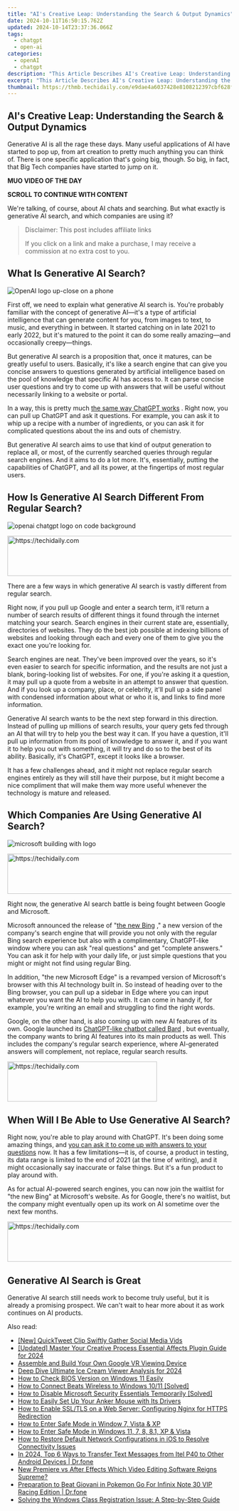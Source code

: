 ```yaml
---
title: "AI's Creative Leap: Understanding the Search & Output Dynamics"
date: 2024-10-11T16:50:15.762Z
updated: 2024-10-14T23:37:36.066Z
tags:
  - chatgpt
  - open-ai
categories:
  - openAI
  - chatgpt
description: "This Article Describes AI's Creative Leap: Understanding the Search & Output Dynamics"
excerpt: "This Article Describes AI's Creative Leap: Understanding the Search & Output Dynamics"
thumbnail: https://thmb.techidaily.com/e9dae4a6037428e8108212397cbf628f09c854831a8beaa875d96e87b8dd76cb.jpg
---
```


## AI's Creative Leap: Understanding the Search & Output Dynamics

 Generative AI is all the rage these days. Many useful applications of AI have started to pop up, from art creation to pretty much anything you can think of. There is one specific application that's going big, though. So big, in fact, that Big Tech companies have started to jump on it.

 **MUO VIDEO OF THE DAY**

 **SCROLL TO CONTINUE WITH CONTENT**

 We're talking, of course, about AI chats and searching. But what exactly is generative AI search, and which companies are using it?

>  Disclaimer: This post includes affiliate links
>
>  If you click on a link and make a purchase, I may receive a commission at no extra cost to you.
>

## What Is Generative AI Search?

![OpenAI logo up-close on a phone](https://static1.makeuseofimages.com/wordpress/wp-content/uploads/2023/02/best-ai-web-apps.jpg)

 First off, we need to explain what generative AI search is. You're probably familiar with the concept of generative AI—it's a type of artificial intelligence that can generate content for you, from images to text, to music, and everything in between. It started catching on in late 2021 to early 2022, but it's matured to the point it can do some really amazing—and occasionally creepy—things.

 But generative AI search is a proposition that, once it matures, can be greatly useful to users. Basically, it's like a search engine that can give you concise answers to questions generated by artificial intelligence based on the pool of knowledge that specific AI has access to. It can parse concise user questions and try to come up with answers that will be useful without necessarily linking to a website or portal.

 In a way, this is pretty much [the same way ChatGPT works](https://www.makeuseof.com/how-does-chatgpt-work/) . Right now, you can pull up ChatGPT and ask it questions. For example, you can ask it to whip up a recipe with a number of ingredients, or you can ask it for complicated questions about the ins and outs of chemistry.

 But generative AI search aims to use that kind of output generation to replace all, or most, of the currently searched queries through regular search engines. And it aims to do a lot more. It's, essentially, putting the capabilities of ChatGPT, and all its power, at the fingertips of most regular users.

## How Is Generative AI Search Different From Regular Search?

![openai chatgpt logo on code background](https://static1.makeuseofimages.com/wordpress/wp-content/uploads/2023/01/openai-chatgpt-logo-on-code-background-feature.jpg)

<!-- affiliate ads begin -->
<a href="https://ephamedtechinc.pxf.io/c/5597632/2136625/26400" target="_top" id="2136625">
  <img src="//a.impactradius-go.com/display-ad/26400-2136625" border="0" alt="https://techidaily.com" width="728" height="90"/>
</a>
<img height="0" width="0" src="https://ephamedtechinc.pxf.io/i/5597632/2136625/26400" style="position:absolute;visibility:hidden;" border="0" />
<!-- affiliate ads end -->

 There are a few ways in which generative AI search is vastly different from regular search.

 Right now, if you pull up Google and enter a search term, it'll return a number of search results of different things it found through the internet matching your search. Search engines in their current state are, essentially, directories of websites. They do the best job possible at indexing billions of websites and looking through each and every one of them to give you the exact one you're looking for.

 Search engines are neat. They've been improved over the years, so it's even easier to search for specific information, and the results are not just a blank, boring-looking list of websites. For one, if you're asking it a question, it may pull up a quote from a website in an attempt to answer that question. And if you look up a company, place, or celebrity, it'll pull up a side panel with condensed information about what or who it is, and links to find more information.

 Generative AI search wants to be the next step forward in this direction. Instead of pulling up millions of search results, your query gets fed through an AI that will try to help you the best way it can. If you have a question, it'll pull up information from its pool of knowledge to answer it, and if you want it to help you out with something, it will try and do so to the best of its ability. Basically, it's ChatGPT, except it looks like a browser.

 It has a few challenges ahead, and it might not replace regular search engines entirely as they will still have their purpose, but it might become a nice compliment that will make them way more useful whenever the technology is mature and released.

## Which Companies Are Using Generative AI Search?

![microsoft building with logo](https://static1.makeuseofimages.com/wordpress/wp-content/uploads/2023/02/microsoft-building.jpg)

<!-- affiliate ads begin -->
<a href="https://aligracehair.sjv.io/c/5597632/2036486/19272" target="_top" id="2036486">
  <img src="//a.impactradius-go.com/display-ad/19272-2036486" border="0" alt="https://techidaily.com" width="728" height="90"/>
</a>
<img height="0" width="0" src="https://aligracehair.sjv.io/i/5597632/2036486/19272" style="position:absolute;visibility:hidden;" border="0" />
<!-- affiliate ads end -->

 Right now, the generative AI search battle is being fought between Google and Microsoft.

 Microsoft announced the release of "[the new Bing](https://www.makeuseof.com/microsoft-bing-gets-chatgpt-ai/) ," a new version of the company's search engine that will provide you not only with the regular Bing search experience but also with a complimentary, ChatGPT-like window where you can ask "real questions" and get "complete answers." You can ask it for help with your daily life, or just simple questions that you might or might not find using regular Bing.

 In addition, "the new Microsoft Edge" is a revamped version of Microsoft's browser with this AI technology built in. So instead of heading over to the Bing browser, you can pull up a sidebar in Edge where you can input whatever you want the AI to help you with. It can come in handy if, for example, you're writing an email and struggling to find the right words.

 Google, on the other hand, is also coming up with new AI features of its own. Google launched its [ChatGPT-like chatbot called Bard](http://www.makeuseof.com/google-launching-bard-ai-compete-with-chatgpt/) , but eventually, the company wants to bring AI features into its main products as well. This includes the company's regular search experience, where AI-generated answers will complement, not replace, regular search results.

<!-- affiliate ads begin -->
<a href="https://aligracehair.sjv.io/c/5597632/2135402/19272" target="_top" id="2135402">
  <img src="//a.impactradius-go.com/display-ad/19272-2135402" border="0" alt="https://techidaily.com" width="336" height="90"/>
</a>
<img height="0" width="0" src="https://aligracehair.sjv.io/i/5597632/2135402/19272" style="position:absolute;visibility:hidden;" border="0" />
<!-- affiliate ads end -->

## When Will I Be Able to Use Generative AI Search?

 Right now, you're able to play around with ChatGPT. It's been doing some amazing things, and [you can ask it to come up with answers to your questions](https://www.makeuseof.com/things-you-can-do-with-chatgpt/) now. It has a few limitations—it is, of course, a product in testing, its data range is limited to the end of 2021 (at the time of writing), and it might occasionally say inaccurate or false things. But it's a fun product to play around with.

 As for actual AI-powered search engines, you can now join the waitlist for "the new Bing" at Microsoft's website. As for Google, there's no waitlist, but the company might eventually open up its work on AI sometime over the next few months.

<!-- affiliate ads begin -->
<a href="https://coinrule.sjv.io/c/5597632/1958378/18409" target="_top" id="1958378">
  <img src="//a.impactradius-go.com/display-ad/18409-1958378" border="0" alt="https://techidaily.com" width="728" height="90"/>
</a>
<img height="0" width="0" src="https://coinrule.sjv.io/i/5597632/1958378/18409" style="position:absolute;visibility:hidden;" border="0" />
<!-- affiliate ads end -->

## Generative AI Search is Great

 Generative AI search still needs work to become truly useful, but it is already a promising prospect. We can't wait to hear more about it as work continues on AI products.

<ins class="adsbygoogle"
     style="display:block"
     data-ad-format="autorelaxed"
     data-ad-client="ca-pub-7571918770474297"
     data-ad-slot="1223367746"></ins>

<ins class="adsbygoogle"
     style="display:block"
     data-ad-client="ca-pub-7571918770474297"
     data-ad-slot="8358498916"
     data-ad-format="auto"
     data-full-width-responsive="true"></ins>

<span class="atpl-alsoreadstyle">Also read:</span>
<div><ul>
<li><a href="https://twitter-videos.techidaily.com/new-quicktweet-clip-swiftly-gather-social-media-vids/"><u>[New] QuickTweet Clip Swiftly Gather Social Media Vids</u></a></li>
<li><a href="https://fox-helps.techidaily.com/updated-master-your-creative-process-essential-affects-plugin-guide-for-2024/"><u>[Updated] Master Your Creative Process Essential Affects Plugin Guide for 2024</u></a></li>
<li><a href="https://extra-resources.techidaily.com/assemble-and-build-your-own-google-vr-viewing-device/"><u>Assemble and Build Your Own Google VR Viewing Device</u></a></li>
<li><a href="https://screen-capture.techidaily.com/deep-dive-ultimate-ice-cream-viewer-analysis-for-2024/"><u>Deep Dive Ultimate Ice Cream Viewer Analysis for 2024</u></a></li>
<li><a href="https://tech-savvy.techidaily.com/how-to-check-bios-version-on-windows-11-easily/"><u>How to Check BIOS Version on Windows 11 Easily</u></a></li>
<li><a href="https://tech-savvy.techidaily.com/how-to-connect-beats-wireless-to-windows-1011-solved/"><u>How to Connect Beats Wireless to Windows 10/11 [Solved]</u></a></li>
<li><a href="https://tech-savvy.techidaily.com/how-to-disable-microsoft-security-essentials-temporarily-solved/"><u>How to Disable Microsoft Security Essentials Temporarily [Solved]</u></a></li>
<li><a href="https://tech-savvy.techidaily.com/how-to-easily-set-up-your-anker-mouse-with-its-drivers/"><u>How to Easily Set Up Your Anker Mouse with Its Drivers</u></a></li>
<li><a href="https://tech-savvy.techidaily.com/how-to-enable-ssltls-on-a-web-server-configuring-nginx-for-https-redirection/"><u>How to Enable SSL/TLS on a Web Server: Configuring Nginx for HTTPS Redirection</u></a></li>
<li><a href="https://tech-savvy.techidaily.com/how-to-enter-safe-mode-in-window-7-vista-and-xp/"><u>How to Enter Safe Mode in Window 7, Vista & XP</u></a></li>
<li><a href="https://tech-savvy.techidaily.com/how-to-enter-safe-mode-in-windows-11-7-8-81-xp-and-vista/"><u>How to Enter Safe Mode in Windows 11, 7, 8, 8.1, XP & Vista</u></a></li>
<li><a href="https://fox-that.techidaily.com/how-to-restore-default-network-configurations-in-ios-to-resolve-connectivity-issues/"><u>How to Restore Default Network Configurations in iOS to Resolve Connectivity Issues</u></a></li>
<li><a href="https://android-transfer.techidaily.com/in-2024-top-6-ways-to-transfer-text-messages-from-itel-p40-to-other-android-devices-drfone-by-drfone-transfer-from-android-transfer-from-android/"><u>In 2024, Top 6 Ways to Transfer Text Messages from Itel P40 to Other Android Devices | Dr.fone</u></a></li>
<li><a href="https://smart-video-editing.techidaily.com/new-premiere-vs-after-effects-which-video-editing-software-reigns-supreme/"><u>New Premiere vs After Effects Which Video Editing Software Reigns Supreme?</u></a></li>
<li><a href="https://android-pokemon-go.techidaily.com/preparation-to-beat-giovani-in-pokemon-go-for-infinix-note-30-vip-racing-edition-drfone-by-drfone-virtual-android/"><u>Preparation to Beat Giovani in Pokemon Go For Infinix Note 30 VIP Racing Edition | Dr.fone</u></a></li>
<li><a href="https://win-forum.techidaily.com/solving-the-windows-class-registration-issue-a-step-by-step-guide/"><u>Solving the Windows Class Registration Issue: A Step-by-Step Guide</u></a></li>
</ul></div>

